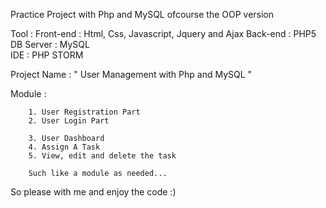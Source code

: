 Practice Project with Php and MySQL ofcourse the OOP version

Tool :
	Front-end : Html, Css, Javascript, Jquery and Ajax
	Back-end  : PHP5
	DB Server : MySQL	
	IDE : PHP STORM
	

Project Name :  " User Management with Php and MySQL "

Module :

		1. User Registration Part
		2. User Login Part
		
		3. User Dashboard
		4. Assign A Task
		5. View, edit and delete the task
		
		Such like a module as needed...
		
		
		

So please with me and enjoy the code :)		

